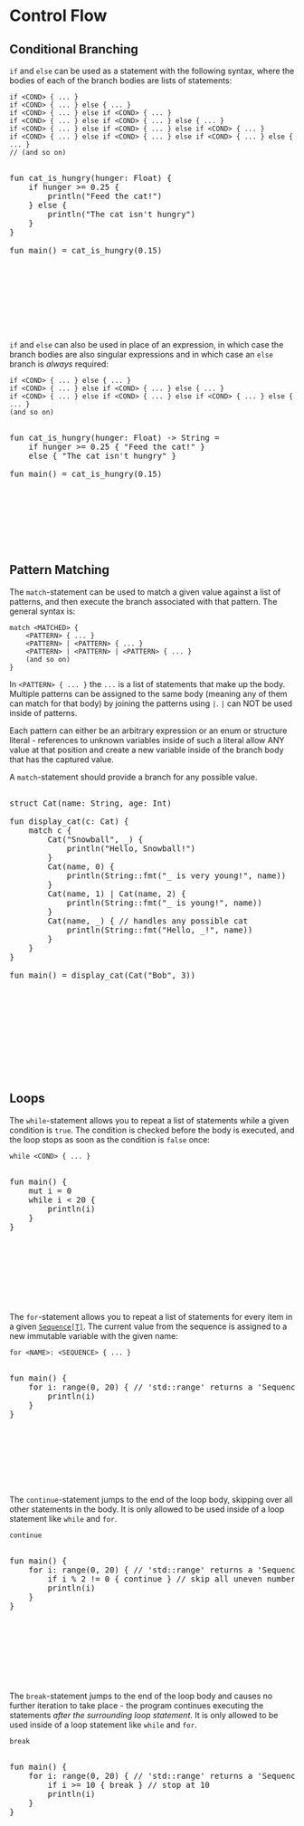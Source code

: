 
# Control Flow

## Conditional Branching

`if` and `else` can be used as a statement with the following syntax, 
where the bodies of each of the branch bodies are lists of statements:
```
if <COND> { ... }
if <COND> { ... } else { ... }
if <COND> { ... } else if <COND> { ... }
if <COND> { ... } else if <COND> { ... } else { ... }
if <COND> { ... } else if <COND> { ... } else if <COND> { ... }
if <COND> { ... } else if <COND> { ... } else if <COND> { ... } else { ... }
// (and so on)
```
<pre><div class="embedded-playground" style="height: 18.5rem">
fun cat_is_hungry(hunger: Float) {
    if hunger >= 0.25 {
        println("Feed the cat!")
    } else {
        println("The cat isn't hungry")
    }
}

fun main() = cat_is_hungry(0.15)
</div></pre>

`if` and `else` can also be used in place of an expression, in which case the 
branch bodies are also singular expressions and in which case an `else` branch
is *always* required:
```
if <COND> { ... } else { ... }
if <COND> { ... } else if <COND> { ... } else { ... }
if <COND> { ... } else if <COND> { ... } else if <COND> { ... } else { ... }
(and so on)
```
<pre><div class="embedded-playground" style="height: 13.5rem">
fun cat_is_hungry(hunger: Float) -> String = 
    if hunger >= 0.25 { "Feed the cat!" } 
    else { "The cat isn't hungry" }

fun main() = cat_is_hungry(0.15)
</div></pre>

## Pattern Matching

The `match`-statement can be used to match a given value against a list of
patterns, and then execute the branch associated with that pattern.
The general syntax is:
```
match <MATCHED> {
    <PATTERN> { ... }
    <PATTERN> | <PATTERN> { ... }
    <PATTERN> | <PATTERN> | <PATTERN> { ... }
    (and so on)
}
```
In `<PATTERN> { ... }` the `...` is
a list of statements that make up the body. Multiple patterns can be assigned
to the same body (meaning any of them can match for that body) by joining the
patterns using `|`. `|` can NOT be used inside of patterns.

Each pattern can either be an arbitrary expression or an enum or structure literal - references to unknown variables inside of such a literal allow ANY value at that position and create a new variable inside of the branch body that has the captured value.

A `match`-statement should provide a branch for any possible value.

<pre><div class="embedded-playground" style="height: 31.5rem">
struct Cat(name: String, age: Int)

fun display_cat(c: Cat) {
    match c {
        Cat("Snowball", _) { 
            println("Hello, Snowball!") 
        }
        Cat(name, 0) {
            println(String::fmt("_ is very young!", name)) 
        }
        Cat(name, 1) | Cat(name, 2) { 
            println(String::fmt("_ is young!", name)) 
        }
        Cat(name, _) { // handles any possible cat
            println(String::fmt("Hello, _!", name))
        }
    }
}

fun main() = display_cat(Cat("Bob", 3))
</div></pre>

## Loops

The `while`-statement allows you to repeat a list of statements while a given condition is `true`. The condition is checked before the body is executed, and the loop stops as soon as the condition is `false` once:
```
while <COND> { ... }
```

<pre><div class="embedded-playground" style="height: 15rem">
fun main() {
    mut i = 0
    while i < 20 {
        println(i)
    }
}
</div></pre>

The `for`-statement allows you to repeat a list of statements for every item in a given [`Sequence[T]`](templates.md). The current value from the sequence is assigned to a new immutable variable with the given name:
```
for <NAME>: <SEQUENCE> { ... }
```
<pre><div class="embedded-playground" style="height: 13.5rem">
fun main() {
    for i: range(0, 20) { // 'std::range' returns a 'Sequence[Int]'
        println(i)
    }
}
</div></pre>

The `continue`-statement jumps to the end of the loop body, skipping over all other statements in the body. It is only allowed to be used inside of a loop statement like `while` and `for`.
```
continue
```
<pre><div class="embedded-playground" style="height: 15rem">
fun main() {
    for i: range(0, 20) { // 'std::range' returns a 'Sequence[Int]'
        if i % 2 != 0 { continue } // skip all uneven numbers
        println(i)
    }
}
</div></pre>

The `break`-statement jumps to the end of the loop body and causes no further iteration to take place - the program continues executing the statements *after the surrounding loop statement*. It is only allowed to be used inside of a loop statement like `while` and `for`.
```
break
```
<pre><div class="embedded-playground" style="height: 15rem">
fun main() {
    for i: range(0, 20) { // 'std::range' returns a 'Sequence[Int]'
        if i >= 10 { break } // stop at 10
        println(i)
    }
}
</div></pre>